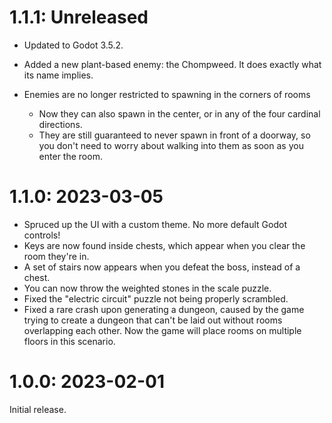 # 1.1.1: Unreleased
* Updated to Godot 3.5.2.

* Added a new plant-based enemy: the Chompweed.  It does exactly what its name
    implies.

* Enemies are no longer restricted to spawning in the corners of rooms
    * Now they can also spawn in the center, or in any of the four cardinal
        directions.
    * They are still guaranteed to never spawn in front of a doorway, so you
        don't need to worry about walking into them as soon as you enter the
        room.

# 1.1.0: 2023-03-05
* Spruced up the UI with a custom theme.  No more default Godot controls!
* Keys are now found inside chests, which appear when you clear the room they're in.
* A set of stairs now appears when you defeat the boss, instead of a chest.
* You can now throw the weighted stones in the scale puzzle.
* Fixed the "electric circuit" puzzle not being properly scrambled.
* Fixed a rare crash upon generating a dungeon, caused by the game trying to
    create a dungeon that can't be laid out without rooms overlapping each other.
    Now the game will place rooms on multiple floors in this scenario.

# 1.0.0: 2023-02-01
Initial release.